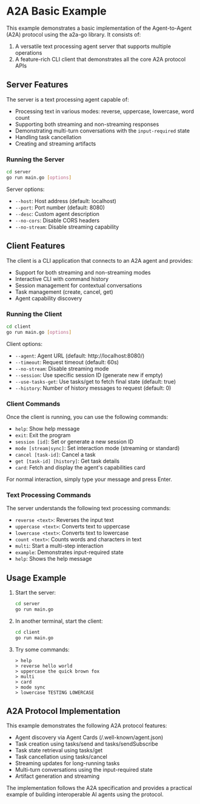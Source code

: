 # A2A Basic Example

This example demonstrates a basic implementation of the Agent-to-Agent (A2A) protocol using the a2a-go library. It consists of:

1. A versatile text processing agent server that supports multiple operations
2. A feature-rich CLI client that demonstrates all the core A2A protocol APIs

## Server Features

The server is a text processing agent capable of:

- Processing text in various modes: reverse, uppercase, lowercase, word count
- Supporting both streaming and non-streaming responses
- Demonstrating multi-turn conversations with the `input-required` state
- Handling task cancellation
- Creating and streaming artifacts

### Running the Server

```bash
cd server
go run main.go [options]
```

Server options:
- `--host`: Host address (default: localhost)
- `--port`: Port number (default: 8080)
- `--desc`: Custom agent description
- `--no-cors`: Disable CORS headers
- `--no-stream`: Disable streaming capability

## Client Features

The client is a CLI application that connects to an A2A agent and provides:

- Support for both streaming and non-streaming modes
- Interactive CLI with command history
- Session management for contextual conversations
- Task management (create, cancel, get)
- Agent capability discovery

### Running the Client

```bash
cd client
go run main.go [options]
```

Client options:
- `--agent`: Agent URL (default: http://localhost:8080/)
- `--timeout`: Request timeout (default: 60s)
- `--no-stream`: Disable streaming mode
- `--session`: Use specific session ID (generate new if empty)
- `--use-tasks-get`: Use tasks/get to fetch final state (default: true)
- `--history`: Number of history messages to request (default: 0)

### Client Commands

Once the client is running, you can use the following commands:

- `help`: Show help message
- `exit`: Exit the program
- `session [id]`: Set or generate a new session ID
- `mode [stream|sync]`: Set interaction mode (streaming or standard)
- `cancel [task-id]`: Cancel a task
- `get [task-id] [history]`: Get task details
- `card`: Fetch and display the agent's capabilities card

For normal interaction, simply type your message and press Enter.

### Text Processing Commands

The server understands the following text processing commands:

- `reverse <text>`: Reverses the input text
- `uppercase <text>`: Converts text to uppercase
- `lowercase <text>`: Converts text to lowercase
- `count <text>`: Counts words and characters in text
- `multi`: Start a multi-step interaction
- `example`: Demonstrates input-required state
- `help`: Shows the help message

## Usage Example

1. Start the server:
   ```bash
   cd server
   go run main.go
   ```

2. In another terminal, start the client:
   ```bash
   cd client
   go run main.go
   ```

3. Try some commands:
   ```
   > help
   > reverse hello world
   > uppercase the quick brown fox
   > multi
   > card
   > mode sync
   > lowercase TESTING LOWERCASE
   ```

## A2A Protocol Implementation

This example demonstrates the following A2A protocol features:

- Agent discovery via Agent Cards (/.well-known/agent.json)
- Task creation using tasks/send and tasks/sendSubscribe
- Task state retrieval using tasks/get
- Task cancellation using tasks/cancel
- Streaming updates for long-running tasks
- Multi-turn conversations using the input-required state
- Artifact generation and streaming

The implementation follows the A2A specification and provides a practical example of building interoperable AI agents using the protocol. 